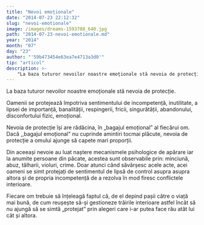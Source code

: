```yaml
---
title: "Nevoi emoționale"
date: "2014-07-23 22:12:32"
slug: "nevoi-emotionale"
image: /images/dreams-1593708_640.jpg
path: "2014-07-23-nevoi-emotionale.md"
year: "2014"
month: "07"
day: "23"
author: "'59b473454e63ea7e4713a3d0'"
tip: "articol"
description: >-
    "La baza tuturor nevoilor noastre emoționale stă nevoia de protecție.Oamenii se protejează împotriva sentimentului de incompetență, inutilitate, a lipsei de importanță, banalității, respingerii, frici"
---
```

<div class="kg-card-markdown"><p>La baza tuturor nevoilor noastre emoționale stă nevoia de protecție.</p>
<p>Oamenii se protejează împotriva sentimentului de incompetență, inutilitate, a lipsei de importanță, banalității, respingerii, fricii, singurătății, abandonului, disconfortului fizic, emoțional.</p>
<p>Nevoia de protecție își are rădăcina, în „bagajul emoțional” al fiecărui om. Dacă ,,bagajul emoțional" nu cuprinde amintiri tocmai plăcute, nevoia de protecție a omului ajunge să capete mari proporții.</p>
<p>Din aceeași nevoie au luat naștere mecanismele psihologice de apărare iar la anumite persoane din păcate, acestea sunt observabile prin: minciună, abuz, tâlharii, violuri, crime. Doar atunci când săvârșesc acele acte, acei oameni se simt protejați de sentimentul de lipsă de control asupra asupra altora și de propria incompetență de a rezolva în mod firesc conflictele interioare.</p>
<p>Fiecare om trebuie să înțeleagă faptul că, de el depind pașii către o viață mai bună, de cum reușește să-și gestioneze trăirile interioare astfel încât să nu ajungă să se simtă „protejat” prin alegeri care i-ar putea face rău atât lui cât și altora.</p>
</div>
    